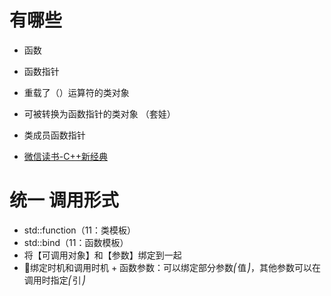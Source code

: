 
# 有哪些
 - 函数
 - 函数指针

 - 重载了（）运算符的类对象  
 - 可被转换为函数指针的类对象 （套娃）
 - 类成员函数指针

 - [微信读书-C++新经典]

# 统一 调用形式
 - std::function（11：类模板）
 - std::bind（11：函数模板）
  - 将【可调用对象】和【参数】绑定到一起
  - 📐绑定时机和调用时机 + 函数参数：可以绑定部分参数⎛值⎠，其他参数可以在调用时指定⎛引⎠



[微信读书-C++新经典]:https://weread.qq.com/web/reader/55f32d30813ab6ea1g017832k33e3289021c33e75ff09694?
